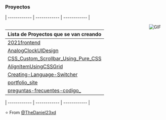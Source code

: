 ### Proyectos

| ------------ | ------------ | ------------ |

<img align="right" alt="GIF" src="https://media.giphy.com/media/836HiJc7pgzy8iNXCn/giphy.gif" />

| Lista de Proyectos que se van creando     |
| ------------- |
|  [2021frontend ](https://thedaniel23xd.github.io/2021frontend/)  |
| [AnalogClockUIDesign   ](https://thedaniel23xd.github.io/AlignItemUsingCSSGrid/)  |
| [CSS_Custom_Scrollbar_Using_Pure_CSS ](https://thedaniel23xd.github.io/CSS_Custom_Scrollbar_Using_Pure_CSS/) |          
| [AlignItemUsingCSSGrid  ](https://thedaniel23xd.github.io/AlignItemUsingCSSGrid/) |
| [Creating-Language-Switcher](https://thedaniel23xd.github.io/Creating-Language-Switcher/)  |
| [portfolio_site](https://thedaniel23xd.github.io/portfolio_site/)   |
| [ preguntas-frecuentes-codigo_](https://thedaniel23xd.github.io/preguntas-frecuentes-codigo_/)   |

| ------------ | ------------ | ------------ |



⭐️ From [@TheDaniel23xd](https://github.com/TheDaniel23xd)
